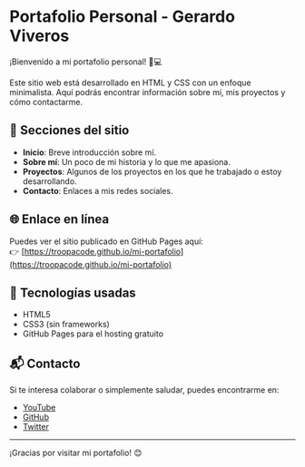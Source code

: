 # Portafolio Personal - Gerardo Viveros

¡Bienvenido a mi portafolio personal! 🎹💻

Este sitio web está desarrollado en HTML y CSS con un enfoque minimalista. Aquí podrás encontrar información sobre mí, mis proyectos y cómo contactarme.

## 📂 Secciones del sitio

- **Inicio**: Breve introducción sobre mí.
- **Sobre mí**: Un poco de mi historia y lo que me apasiona.
- **Proyectos**: Algunos de los proyectos en los que he trabajado o estoy desarrollando.
- **Contacto**: Enlaces a mis redes sociales.

## 🌐 Enlace en línea

Puedes ver el sitio publicado en GitHub Pages aquí:  
👉 [https://troopacode.github.io/mi-portafolio](https://troopacode.github.io/mi-portafolio)

## 🚀 Tecnologías usadas

- HTML5
- CSS3 (sin frameworks)
- GitHub Pages para el hosting gratuito

## 📬 Contacto

Si te interesa colaborar o simplemente saludar, puedes encontrarme en:

- [YouTube](https://youtube.com/@UC2wxYAoBS_fXMxm1Dw-ikIg)
- [GitHub](https://github.com/TroopaCode)
- [Twitter](https://twitter.com/)

---

¡Gracias por visitar mi portafolio! 😊
